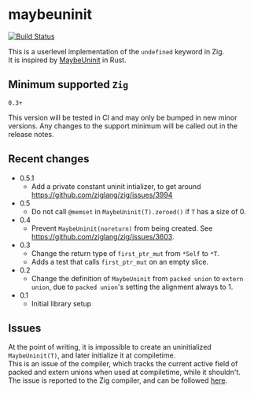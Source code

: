 # maybeuninit
[![Build Status](https://dev.azure.com/s1101481/s1101481/_apis/build/status/DutchGhost.maybeuninit%20(1)?branchName=master)](https://dev.azure.com/s1101481/s1101481/_build/latest?definitionId=2&branchName=master)

This is a userlevel implementation of the `undefined` keyword in Zig.<br>
It is inspired by [MaybeUninit](https://doc.rust-lang.org/stable/core/mem/union.MaybeUninit.html) in Rust.

## Minimum supported `Zig`
`0.3+`

This version will be tested in CI and may only be bumped in new minor versions. Any changes to the support minimum will be called out in the release notes.

## Recent changes
 * 0.5.1
   * Add a private constant uninit intializer, to get around https://github.com/ziglang/zig/issues/3994
 * 0.5
   * Do not call `@memset` in `MaybeUninit(T).zeroed()` if `T` has a size of 0.
 * 0.4
   * Prevent `MaybeUninit(noreturn)` from being created. See https://github.com/ziglang/zig/issues/3603.
 * 0.3
   * Change the return type of `first_ptr_mut` from `*Self` to `*T`.
   * Adds a test that calls `first_ptr_mut` on an empty slice.
 * 0.2
    * Change the definition of `MaybeUninit` from `packed union` to `extern union`, due to `packed union`'s setting the alignment always to 1.
 * 0.1
    * Initial library setup

## Issues
At the point of writing, it is impossible to create an uninitialized `MaybeUninit(T)`, and later initialize it at compiletime.<br>
This is an issue of the compiler, which tracks the current active field of packed and extern unions when used at compiletime, while it shouldn't.<br>
The issue is reported to the Zig compiler, and can be followed [here](https://github.com/ziglang/zig/issues/3134).